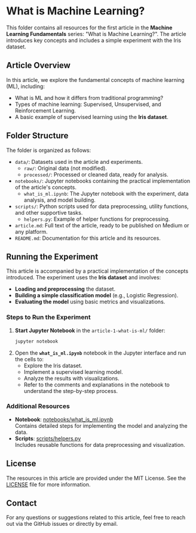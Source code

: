 
# What is Machine Learning?

This folder contains all resources for the first article in the **Machine Learning Fundamentals** series: "What is Machine Learning?". The article introduces key concepts and includes a simple experiment with the Iris dataset.

## Article Overview
In this article, we explore the fundamental concepts of machine learning (ML), including:
- What is ML and how it differs from traditional programming?
- Types of machine learning: Supervised, Unsupervised, and Reinforcement Learning.
- A basic example of supervised learning using the **Iris dataset**.

## Folder Structure
The folder is organized as follows:

- `data/`: Datasets used in the article and experiments.
    - `raw/`: Original data (not modified).
    - `processed/`: Processed or cleaned data, ready for analysis.
- `notebooks/`: Jupyter notebooks containing the practical implementation of the article's concepts.
    - `what_is_ml.ipynb`: The Jupyter notebook with the experiment, data analysis, and model building.
- `scripts/`: Python scripts used for data preprocessing, utility functions, and other supportive tasks.
    - `helpers.py`: Example of helper functions for preprocessing.
- `article.md`: Full text of the article, ready to be published on Medium or any platform.
- `README.md`: Documentation for this article and its resources.

## Running the Experiment

This article is accompanied by a practical implementation of the concepts introduced. The experiment uses the **Iris dataset** and involves:

- **Loading and preprocessing** the dataset.
- **Building a simple classification model** (e.g., Logistic Regression).
- **Evaluating the model** using basic metrics and visualizations.

### Steps to Run the Experiment

1. **Start Jupyter Notebook** in the `article-1-what-is-ml/` folder:
   ```bash
   jupyter notebook

2. Open the **`what_is_ml.ipynb`** notebook in the Jupyter interface and run the cells to:
   - Explore the Iris dataset.
   - Implement a supervised learning model.
   - Analyze the results with visualizations.
   - Refer to the comments and explanations in the notebook to understand the step-by-step process.

### Additional Resources

- **Notebook**: [notebooks/what_is_ml.ipynb](notebooks/what_is_ml.ipynb)  
  Contains detailed steps for implementing the model and analyzing the data.
- **Scripts**: [scripts/helpers.py](scripts/helpers.py)  
  Includes reusable functions for data preprocessing and visualization.

## License
The resources in this article are provided under the MIT License. See the [LICENSE](../../LICENSE) file for more information.

## Contact
For any questions or suggestions related to this article, feel free to reach out via the GitHub issues or directly by email.
